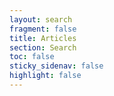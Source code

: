 ```yaml
---
layout: search
fragment: false
title: Articles
section: Search
toc: false
sticky_sidenav: false
highlight: false
---
```

